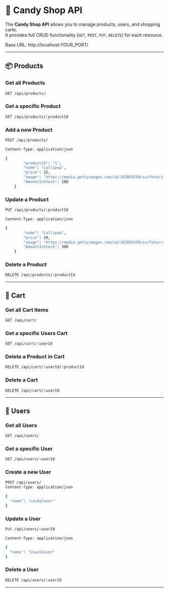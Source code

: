 # 🍬 Candy Shop API

The **Candy Shop API** allows you to manage products, users, and shopping carts.  
It provides full CRUD functionality (`GET`, `POST`, `PUT`, `DELETE`) for each resource.

Base URL: http://localhost:YOUR_PORT/

---

## 📦 Products

### Get all Products

```bash
GET /api/products/
```

### Get a specific Product

```bash
GET /api/products/:productId
```

### Add a new Product

```bash
POST /api/products/

Content-Type: application/json

{
        "productId": "1",
        "name": "Lollipop",
        "price": 15,
        "image": "https://media.gettyimages.com/id/182859150/sv/foto/single-lollipop.jpg",
        "AmountInStock": 100
    }
```

### Update a Product

```bash
PUT /api/products/:productId

Content-Type: application/json

{
        "name": "Lollipop",
        "price": 19,
        "image": "https://media.gettyimages.com/id/182859150/sv/foto/single-lollipop.jpg",
        "AmountInStock": 300
    }
```

### Delete a Product

```bash
DELETE /api/products/:productId
```

---

## 🛒 Cart

### Get all Cart Items

```bash
GET /api/cart/
```

### Get a specific Users Cart

```bash
GET /api/cart/:userId
```

### Delete a Product in Cart

```bash
DELETE /api/cart/:userId/:productId
```

### Delete a Cart

```bash
DELETE /api/cart/:userId
```

---

## 👤 Users

### Get all Users

```bash
GET /api/users/
```

### Get a specific User

```bash
GET /api/users/:userId
```

### Create a new User

```bash
POST /api/users/
Content-Type: application/json

{
  "name": "candylover"
}

```

### Update a User

```bash
Put /api/users/:userId

Content-Type: application/json

{
  "name": "snacklover"
}
```

### Delete a User

```bash
DELETE /api/users/:userId
```

---
